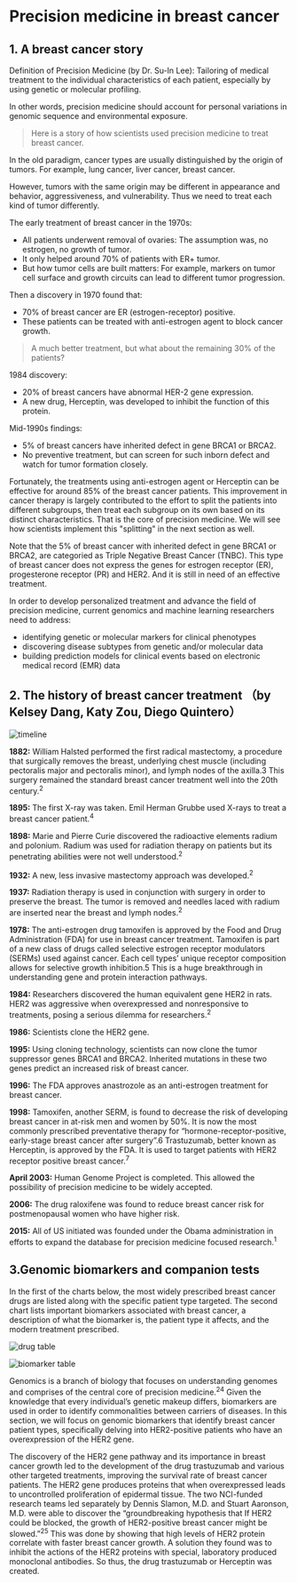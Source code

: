 # Precision medicine in breast cancer


## 1. A breast cancer story
Definition of Precision Medicine (by Dr. Su-In Lee): Tailoring of medical treatment to the individual characteristics of each patient, especially by using genetic or molecular profiling.

In other words, precision medicine should account for personal variations in genomic sequence and environmental exposure.

> Here is a story of how scientists used precision medicine to treat breast cancer.

In the old paradigm, cancer types are usually distinguished by the origin of tumors. For example, lung cancer, liver cancer, breast cancer.

However, tumors with the same origin may be different in appearance and behavior, aggressiveness, and vulnerability. Thus we need to treat each kind of tumor differently.

The early treatment of breast cancer in the 1970s:
- All patients underwent removal of ovaries: The assumption was, no estrogen, no growth of tumor.
- It only helped around 70% of patients with ER+ tumor.
- But how tumor cells are built matters: For example, markers on tumor cell surface and growth circuits can lead to different tumor progression.

Then a discovery in 1970 found that:
- 70% of breast cancer are ER (estrogen-receptor) positive.
- These patients can be treated with anti-estrogen agent to block cancer growth.
> A much better treatment, but what about the remaining 30% of the patients?
 
1984 discovery:
- 20% of breast cancers have abnormal HER-2 gene expression.
- A new drug, Herceptin, was developed to inhibit the function of this protein.

Mid-1990s findings:
- 5% of breast cancers have inherited defect in gene BRCA1 or BRCA2.
- No preventive treatment, but can screen for such inborn defect and watch for tumor formation closely.

Fortunately, the treatments using anti-estrogen agent or Herceptin can be effective for around 85% of the breast cancer patients. This improvement in cancer therapy is largely contributed to the effort to split the patients into different subgroups, then treat each subgroup on its own based on its distinct characteristics. That is the core of precision medicine. We will see how scientists implement this "splitting" in the next section as well.

Note that the 5% of breast cancer with inherited defect in gene BRCA1 or BRCA2, are categoried as Triple Negative Breast Cancer (TNBC). This type of breast cancer does not express the genes for estrogen receptor (ER), progesterone receptor (PR) and HER2. And it is still in need of an effective treatment.

In order to develop personalized treatment and advance the field of precision medicine, current genomics and machine learning researchers need to address:
- identifying genetic or molecular markers for clinical phenotypes
- discovering disease subtypes from genetic and/or molecular data
- building prediction models for clinical events based on electronic medical record (EMR) data

## 2\. The history of breast cancer treatment （by Kelsey Dang, Katy Zou, Diego Quintero）


![timeline](https://github.com/kelseydang/BENG183_Project/blob/master/BENG183_Project/timeline%20precision%20medicine.png)

**1882:** William Halsted performed the first radical mastectomy, a
procedure that surgically removes the breast, underlying chest muscle
(including pectoralis major and pectoralis minor), and lymph nodes of
the axilla.3 This surgery remained the standard breast cancer treatment
well into the 20th century.<sup>2</sup>

**1895:** The first X-ray was taken. Emil Herman Grubbe used X-rays to
treat a breast cancer patient.<sup>4</sup>

**1898:** Marie and Pierre Curie discovered the radioactive elements
radium and polonium. Radium was used for radiation therapy on patients
but its penetrating abilities were not well understood.<sup>2</sup>

**1932:** A new, less invasive mastectomy approach was
developed.<sup>2</sup>

**1937:** Radiation therapy is used in conjunction with surgery in order
to preserve the breast. The tumor is removed and needles laced with
radium are inserted near the breast and lymph nodes.<sup>2</sup>

**1978:** The anti-estrogen drug tamoxifen is approved by the Food and
Drug Administration (FDA) for use in breast cancer treatment. Tamoxifen
is part of a new class of drugs called selective estrogen receptor
modulators (SERMs) used against cancer. Each cell types’ unique receptor
composition allows for selective growth inhibition.5 This is a huge
breakthrough in understanding gene and protein interaction pathways.

**1984:** Researchers discovered the human equivalent gene HER2 in rats.
HER2 was aggressive when overexpressed and nonresponsive to treatments,
posing a serious dilemma for researchers.<sup>2</sup>

**1986:** Scientists clone the HER2 gene.

**1995:** Using cloning technology, scientists can now clone the tumor
suppressor genes BRCA1 and BRCA2. Inherited mutations in these two genes
predict an increased risk of breast cancer.

**1996:** The FDA approves anastrozole as an anti-estrogen treatment for
breast cancer.

**1998:** Tamoxifen, another SERM, is found to decrease the risk of
developing breast cancer in at-risk men and women by 50%. It is now the
most commonly prescribed preventative therapy for
“hormone-receptor-positive, early-stage breast cancer after surgery”.6
Trastuzumab, better known as Herceptin, is approved by the FDA. It is
used to target patients with HER2 receptor positive breast
cancer.<sup>7</sup>

**April 2003:** Human Genome Project is completed. This allowed the
possibility of precision medicine to be widely accepted.

**2006:** The drug raloxifene was found to reduce breast cancer risk for
postmenopausal women who have higher risk.

**2015:** All of US initiated was founded under the Obama administration
in efforts to expand the database for precision medicine focused
research.<sup>1</sup>

## 3\.Genomic biomarkers and companion tests

In the first of the charts below, the most widely prescribed breast
cancer drugs are listed along with the specific patient type targeted.
The second chart lists important biomarkers associated with breast
cancer, a description of what the biomarker is, the patient type it
affects, and the modern treatment prescribed.

![drug table](https://github.com/kelseydang/BENG183_Project/blob/master/BENG183_Project/drug%20table.png)

![biomarker table](https://github.com/kelseydang/BENG183_Project/blob/master/BENG183_Project/biomarker%20table.png)

Genomics is a branch of biology that focuses on understanding genomes
and comprises of the central core of precision medicine.<sup>24</sup>
Given the knowledge that every individual’s genetic makeup differs,
biomarkers are used in order to identify commonalities between carriers
of diseases. In this section, we will focus on genomic biomarkers that
identify breast cancer patient types, specifically delving into
HER2-positive patients who have an overexpression of the HER2 gene.  

The discovery of the HER2 gene pathway and its importance in breast
cancer growth led to the development of the drug trastuzumab and various
other targeted treatments, improving the survival rate of breast cancer
patients. The HER2 gene produces proteins that when overexpressed leads
to uncontrolled proliferation of epidermal tissue. The two NCI-funded
research teams led separately by Dennis Slamon, M.D. and Stuart
Aaronson, M.D. were able to discover the “groundbreaking hypothesis that
If HER2 could be blocked, the growth of HER2-positive breast cancer
might be slowed.”<sup>25</sup> This was done by showing that high levels
of HER2 protein correlate with faster breast cancer growth. A solution
they found was to inhibit the actions of the HER2 proteins with special,
laboratory produced monoclonal antibodies. So thus, the drug trastuzumab
or Herceptin was created.

